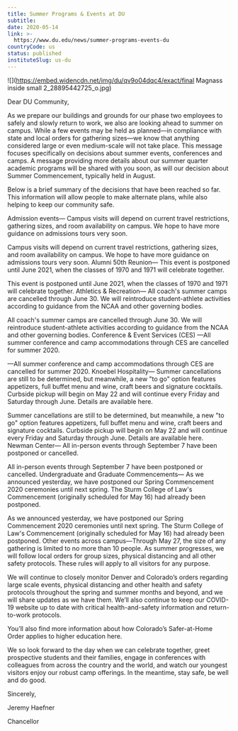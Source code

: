 ```yaml
---
title: Summer Programs & Events at DU
subtitle: 
date: 2020-05-14
link: >-
  https://www.du.edu/news/summer-programs-events-du
countryCode: us
status: published
instituteSlug: us-du
---
```

![](https://embed.widencdn.net/img/du/qv9o04dqc4/exact/final Magnass inside small 2_28895442725_o.jpg)

Dear DU Community,

As we prepare our buildings and grounds for our phase two employees to safely and slowly return to work, we also are looking ahead to summer on campus. While a few events may be held as planned—in compliance with state and local orders for gathering sizes—we know that anything considered large or even medium-scale will not take place. This message focuses specifically on decisions about summer events, conferences and camps. A message providing more details about our summer quarter academic programs will be shared with you soon, as will our decision about Summer Commencement, typically held in August.

Below is a brief summary of the decisions that have been reached so far. This information will allow people to make alternate plans, while also helping to keep our community safe.

Admission events— Campus visits will depend on current travel restrictions, gathering sizes, and room availability on campus. We hope to have more guidance on admissions tours very soon.

Campus visits will depend on current travel restrictions, gathering sizes, and room availability on campus. We hope to have more guidance on admissions tours very soon. Alumni 50th Reunion— This event is postponed until June 2021, when the classes of 1970 and 1971 will celebrate together.

This event is postponed until June 2021, when the classes of 1970 and 1971 will celebrate together. Athletics & Recreation— All coach's summer camps are cancelled through June 30. We will reintroduce student-athlete activities according to guidance from the NCAA and other governing bodies.

All coach's summer camps are cancelled through June 30. We will reintroduce student-athlete activities according to guidance from the NCAA and other governing bodies. Conference & Event Services (CES) —All summer conference and camp accommodations through CES are cancelled for summer 2020.

—All summer conference and camp accommodations through CES are cancelled for summer 2020. Knoebel Hospitality— Summer cancellations are still to be determined, but meanwhile, a new "to go" option features appetizers, full buffet menu and wine, craft beers and signature cocktails. Curbside pickup will begin on May 22 and will continue every Friday and Saturday through June. Details are available here.

Summer cancellations are still to be determined, but meanwhile, a new "to go" option features appetizers, full buffet menu and wine, craft beers and signature cocktails. Curbside pickup will begin on May 22 and will continue every Friday and Saturday through June. Details are available here. Newman Center— All in-person events through September 7 have been postponed or cancelled.

All in-person events through September 7 have been postponed or cancelled. Undergraduate and Graduate Commencements— As we announced yesterday, we have postponed our Spring Commencement 2020 ceremonies until next spring. The Sturm College of Law's Commencement (originally scheduled for May 16) had already been postponed.

As we announced yesterday, we have postponed our Spring Commencement 2020 ceremonies until next spring. The Sturm College of Law's Commencement (originally scheduled for May 16) had already been postponed. Other events across campus—Through May 27, the size of any gathering is limited to no more than 10 people. As summer progresses, we will follow local orders for group sizes, physical distancing and all other safety protocols. These rules will apply to all visitors for any purpose.

We will continue to closely monitor Denver and Colorado’s orders regarding large scale events, physical distancing and other health and safety protocols throughout the spring and summer months and beyond, and we will share updates as we have them. We’ll also continue to keep our COVID-19 website up to date with critical health-and-safety information and return-to-work protocols.

You’ll also find more information about how Colorado’s Safer-at-Home Order applies to higher education here.

We so look forward to the day when we can celebrate together, greet prospective students and their families, engage in conferences with colleagues from across the country and the world, and watch our youngest visitors enjoy our robust camp offerings. In the meantime, stay safe, be well and do good.

Sincerely,

Jeremy Haefner

Chancellor